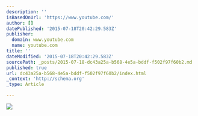 ```yaml
---
description: ''
isBasedOnUrl: 'https://www.youtube.com/'
author: []
datePublished: '2015-07-18T20:42:29.583Z'
publisher:
  domain: www.youtube.com
  name: youtube.com
title: ''
dateModified: '2015-07-18T20:42:29.583Z'
sourcePath: _posts/2015-07-18-dc43a25a-b568-4e5a-bddf-f502f97f60b2.md
published: true
url: dc43a25a-b568-4e5a-bddf-f502f97f60b2/index.html
_context: 'http://schema.org'
_type: Article

---
```

![](https://i.ytimg.com/vi/0lK00j1JYwA/mqdefault.jpg)